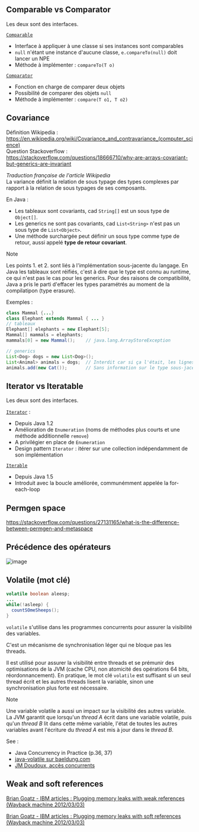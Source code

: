 

## Comparable vs Comparator

Les deux sont des interfaces.

[`Comparable`](https://docs.oracle.com/en/java/javase/22/docs/api/java.base/java/lang/Comparable.html)
- Interface à appliquer à une classe si ses instances sont comparables
- `null` n'étant une instance d'aucune classe, `e.compareTo(null)` doit lancer un NPE
- Méthode à implémenter : `compareTo(T o)`

[`Comparator`](https://docs.oracle.com/en/java/javase/22/docs/api/java.base/java/util/Comparator.html)
- Fonction en charge de comparer deux objets
- Possibilité de comparer des objets `null`
- Méthode à implémenter : `compare(T o1, T o2)`

## Covariance

Définition Wikipedia : https://en.wikipedia.org/wiki/Covariance_and_contravariance_(computer_science) \
Question Stackoverflow : https://stackoverflow.com/questions/18666710/why-are-arrays-covariant-but-generics-are-invariant

*Traduction française de l'article Wikipedia* \
La variance définit la relation de sous typage des types complexes par rapport à la relation de sous typages de ses composants.

En Java :
* Les tableaux sont covariants, cad `String[]` est un sous type de `Object[]`.
* Les generics ne sont pas covariants, cad `List<String>` n'est pas un sous type de `List<Object>`.
* Une méthode surchargée peut définir un sous type comme type de retour, aussi appelé **type de retour covariant**.

> [!NOTE]
> Les points 1. et 2. sont liés à l'implémentation sous-jacente du langage. En Java les tableaux sont réifiés, c'est à dire que le type est connu au runtime, ce qui n'est pas le cas pour les generics. Pour des raisons de compatibilité, Java a  pris le parti d'effacer les types paramétrés au moment de la compilatipon (type erasure).
>
> Exemples : 
> ```java
> class Mammal {...}
> class Elephant extends Mammal { ... }
> // tableaux
> Elephant[] elephants = new Elephant[5];
> Mammal[] mammals = elephants;
> mammals[0] = new Mammal();    // java.lang.ArrayStoreException
> 
> // generics
> List<Dog> dogs = new List<Dog>();
> List<Animal> animals = dogs;  // Interdit car si ça l'était, les lignes suivantes seraient problématiques...
> animals.add(new Cat());       // Sans information sur le type sous-jacent, comment être sur que c'est autorisé ?
> ```

## Iterator vs Iteratable

Les deux sont des interfaces.

[`Iterator`](https://docs.oracle.com/en/java/javase/22/docs/api/java.base/java/util/Iterator.html) :
- Depuis Java 1.2
- Amélioration de `Enumeration` (noms de méthodes plus courts et une méthode additionnelle `remove`) 
- A privilégier en place de `Enumeration`
- Design pattern `Iterator` : itérer sur une collection indépendamment de son implémentation

[`Iterable`](https://docs.oracle.com/en/java/javase/22/docs/api/java.base/java/lang/Iterable.html)
- Depuis Java 1.5
- Introduit avec la boucle améliorée, communémment appelée la for-each-loop

## Permgen space

https://stackoverflow.com/questions/27131165/what-is-the-difference-between-permgen-and-metaspace

## Précédence des opérateurs

![image](https://github.com/user-attachments/assets/ebc25d8d-a9c4-4d20-afea-ffe182886cde)


## Volatile (mot clé)

```java
volatile boolean aleesp;
...
while(!asleep) {
  countSOmeSheeps();
}
```

`volatile` s'utilise dans les programmes concurrents pour assurer la visibilité des variables. 

C'est un mécanisme de synchronisation léger qui ne bloque pas les threads. 

Il est utilisé pour assurer la visibilité entre threads et se prémunir des optimisations de la JVM (cache CPU, non atomicité des opérations 64 bits, réordonnancement). En pratique, le mot clé `volatile` est suffisant si un seul thread écrit et les autres threads lisent la variable, sinon une synchronisation plus forte est nécessaire.

> [!NOTE]
> Une variable volatile a aussi un impact sur la visibilité des autres variable. \
> La JVM garantit que lorsqu'un *thread A* écrit dans une variable volatile, puis qu'un *thread B* lit dans cette même variable, l'état de toutes les autres variables avant l'écriture du *thread A* est mis à jour dans le *thread B*. 

See : 
- Java Concurrency in Practice (p.36, 37)
- [java-volatile sur baeldung.com ](https://www.baeldung.com/java-volatile)
- [JM Doudoux, accès concurrents](https://www.jmdoudoux.fr/java/dej/chap-acces_concurrents.htm#acces_concurrents-1)

## Weak and soft references

[Brian Goatz - IBM articles : Plugging memory leaks with weak references (Wayback machine 2012/03/03)](https://web.archive.org/web/20120303152804/http://www.ibm.com/developerworks/java/library/j-jtp11225/index.html#resources)

[Brian Goatz - IBM articles : Plugging memory leaks with soft references (Wayback machine 2012/03/03)](https://web.archive.org/web/20120303180318/http://www.ibm.com/developerworks/java/library/j-jtp01246/index.html)
